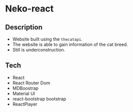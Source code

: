 # Neko-react

## Description
- Website built using the ```thecatapi```.
- The website is able to gain information of the cat breed.
- Still is underconstruction.

## Tech
- React
- React Router Dom
- MDBoostrap
- Material UI
- react-bootstrap bootstrap
- ReactPlayer